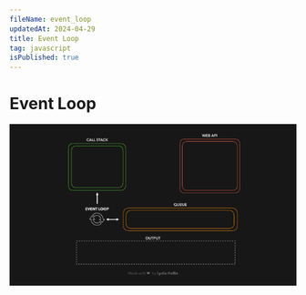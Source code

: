 ```yaml
---
fileName: event_loop
updatedAt: 2024-04-29
title: Event Loop
tag: javascript
isPublished: true
---
```


# Event Loop

![img](images/event_loop.gif)
